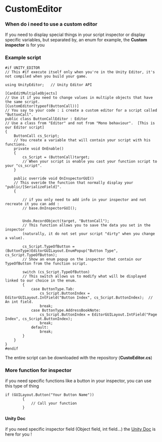 # CustomEditor
### When do i need to use a custom editor
If you need to display special things in your script inspector or display specific variables, but separated by, an enum for example, the **Custom inspector** is for you

### Example script

```
#if UNITY_EDITOR                                    
// This #if execute itself only when you're in the Unity Editor, it's not compiled when you build your game.

using UnityEditor;   // Unity Editor API

[CanEditMultipleObjects]  
// Use it if you need to change values in multiple objects that have the same script.
[CustomEditor(typeof(ButtonCall))]   
// You say to your code : i create a custom editor for a script called "ButtonCall".
public class ButtonCallEditor : Editor  
// Use a class from "Editor" and not from "Mono behaviour".  [This is our Editor script]
{
    ButtonCall cs_Script;  
    // You create a variable that will contain your script with his functions.
    private void OnEnable()
    {
        cs_Script = (ButtonCall)target;  
        // When your script is enable you cast your function script to your "cs_script".
    }

    public override void OnInspectorGUI()  
    // This overide the function that normally display your "public/[SerializeField]".
    {
    
        // if you only need to add info in your inspector and not recreate it you can add :
        // base.OnInspectorGUI();


        Undo.RecordObject(target, "ButtonCall");    
        // This function allows you to save the data you set in the inspector
        (naturally, it do not set your script "dirty" when you change a value).

        cs_Script.TypeOfButton = (ButtonType)EditorGUILayout.EnumPopup("Button Type", cs_Script.TypeOfButton); 
        // Show an enum popup on the inspector that contain our TypeOfButton from the function script.

        switch (cs_Script.TypeOfButton)  
        // This switch allows us to modify what will be displayed linked to our choice in the enum.
        {
            case ButtonType.Tab:
                cs_Script.ButtonIndex = EditorGUILayout.IntField("Button Index", cs_Script.ButtonIndex);  // An int field.
                break;
            case ButtonType.AddressBookNote:
                cs_Script.ButtonIndex = EditorGUILayout.IntField("Page Index", cs_Script.ButtonIndex);
                break;
            default:
                break;
        }
    }
}
#endif 
```
The entire script can be downloaded with the repository (**CustoEditor.cs**)

### More function for inspector
if you need specific functions like a button in your inspector, you can use this type of thing 
```
if (GUILayout.Button("Your Button Name"))
        {
            // Call your function
        }
```

#### Unity Doc
if you need specific inspector field (Object field, int field...) the [Unity Doc](https://docs.unity3d.com/ScriptReference/EditorGUILayout.html) is here for you !
